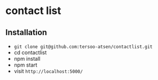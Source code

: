 # contact list
## Installation
- `git clone git@github.com:tersoo-atsen/contactlist.git`
- cd contactlist
- npm install
- npm start
- visit `http://localhost:5000/`
